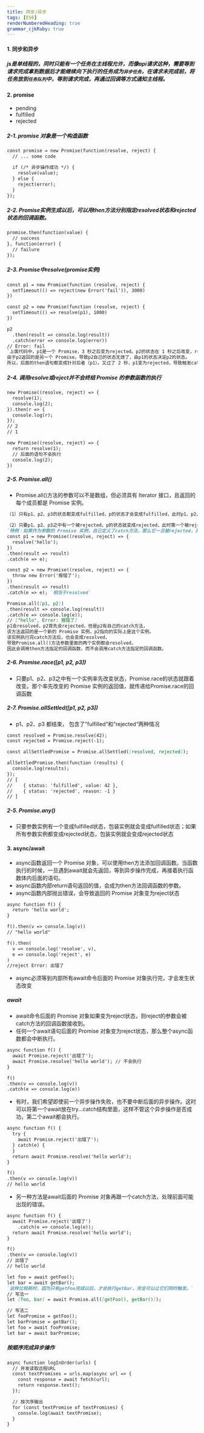 ```yaml
---
title: 同步/异步
tags: [ES6]
renderNumberedHeading: true
grammar_cjkRuby: true
---
```


#### 1. 同步和异步
##### js是单线程的，同时只能有一个任务在主线程允许，而像api请求这种，需要等到请求完成拿到数据后才能继续向下执行的任务成为`异步任务`，在请求未完成前，将任务放到`任务队列`中，等到请求完成，再通过回调等方式通知主线程。

#### 2. promise
- pending
- fulfilled
- rejected

##### 2-1. promise 对象是一个构造函数
```markdown
const promise = new Promise(function(resolve, reject) {
  // ... some code

  if (/* 异步操作成功 */) {
    resolve(value);
  } else {
    reject(error);
  }
});
```
##### 2-2. Promise实例生成以后，可以用then方法分别指定resolved状态和rejected状态的回调函数。
```markdown
promise.then(function(value) {
  // success
}, function(error) {
  // failure
});
```
##### 2-3. Promise中resolve(promise实例)
```markdown
const p1 = new Promise(function (resolve, reject) {
  setTimeout(() => reject(new Error('fail')), 3000)
})

const p2 = new Promise(function (resolve, reject) {
  setTimeout(() => resolve(p1), 1000)
})

p2
  .then(result => console.log(result))
  .catch(error => console.log(error))
// Error: fail
`上面代码中，p1是一个 Promise，3 秒之后变为rejected。p2的状态在 1 秒之后改变，resolve方法返回的是p1。
由于p2返回的是另一个 Promise，导致p2自己的状态无效了，由p1的状态决定p2的状态。
所以，后面的then语句都变成针对后者（p1）。又过了 2 秒，p1变为rejected，导致触发catch方法指定的回调函数。`
```
##### 2-4. 调用resolve或reject并不会终结 Promise 的参数函数的执行
```markdown
new Promise((resolve, reject) => {
  resolve(1);
  console.log(2);
}).then(r => {
  console.log(r);
});
// 2
// 1

new Promise((resolve, reject) => {
  return resolve(1);
  // 后面的语句不会执行
  console.log(2);
})
```
##### 2-5. Promise.all()
- Promise.all()方法的参数可以不是数组，但必须具有 Iterator 接口，且返回的每个成员都是 Promise 实例。

```markdown
（1）只有p1、p2、p3的状态都变成fulfilled，p的状态才会变成fulfilled，此时p1、p2、p3的返回值组成一个数组，传递给p的回调函数。

（2）只要p1、p2、p3之中有一个被rejected，p的状态就变成rejected，此时第一个被reject的实例的返回值，会传递给p的回调函数。
`特例：如果作为参数的 Promise 实例，自己定义了catch方法，那么它一旦被rejected，并不会触发Promise.all()的catch方法`
const p1 = new Promise((resolve, reject) => {
  resolve('hello');
})
.then(result => result)
.catch(e => e);

const p2 = new Promise((resolve, reject) => {
  throw new Error('报错了');
})
.then(result => result)
.catch(e => e); `相当于resolved`

Promise.all([p1, p2])
.then(result => console.log(result))
.catch(e => console.log(e));
// ["hello", Error: 报错了]
p1会resolved，p2首先会rejected，但是p2有自己的catch方法，
该方法返回的是一个新的 Promise 实例，p2指向的实际上是这个实例。
该实例执行完catch方法后，也会变成resolved，
导致Promise.all()方法参数里面的两个实例都会resolved，
因此会调用then方法指定的回调函数，而不会调用catch方法指定的回调函数。
```

##### 2-6. Promise.race([p1, p2, p3])
- 只要p1、p2、p3之中有一个实例率先改变状态，Promise.race的状态就跟着改变。那个率先改变的 Promise 实例的返回值，就传递给Promise.race的回调函数

##### 2-7. Promise.allSettled([p1, p2, p3])
- p1、p2、p3 都结束， 包含了”fulfilled“和”rejected“两种情况

```markdown
const resolved = Promise.resolve(42);
const rejected = Promise.reject(-1);

const allSettledPromise = Promise.allSettled([resolved, rejected]);

allSettledPromise.then(function (results) {
  console.log(results);
});
// [
//    { status: 'fulfilled', value: 42 },
//    { status: 'rejected', reason: -1 }
// ]
```

##### 2-5. Promise.any()
- 只要参数实例有一个变成fulfilled状态，包装实例就会变成fulfilled状态；如果所有参数实例都变成rejected状态，包装实例就会变成rejected状态

#### 3. async/await
- async函数返回一个 Promise 对象，可以使用then方法添加回调函数。当函数执行的时候，一旦遇到await就会先返回，等到异步操作完成，再接着执行函数体内后面的语句。
- async函数内部return语句返回的值，会成为then方法回调函数的参数。
- async函数内部抛出错误，会导致返回的 Promise 对象变为reject状态

```markdown
async function f() {
  return 'hello world';
}

f().then(v => console.log(v))
// "hello world"

f().then(
  v => console.log('resolve', v),
  e => console.log('reject', e)
)
//reject Error: 出错了
```
- async必须等到内部所有await命令后面的 Promise 对象执行完，才会发生状态改变
  
##### await
- await命令后面的 Promise 对象如果变为reject状态，则reject的参数会被catch方法的回调函数接收到。
- 任何一个await语句后面的 Promise 对象变为reject状态，那么整个async函数都会中断执行。
```markdown
async function f() {
  await Promise.reject('出错了');
  await Promise.resolve('hello world'); // 不会执行
}

f()
.then(v => console.log(v))
.catch(e => console.log(e))
```
- 有时，我们希望即使前一个异步操作失败，也不要中断后面的异步操作。这时可以将第一个await放在try...catch结构里面，这样不管这个异步操作是否成功，第二个await都会执行。
```markdown
async function f() {
  try {
    await Promise.reject('出错了');
  } catch(e) {
  }
  return await Promise.resolve('hello world');
}

f()
.then(v => console.log(v))
// hello world
```
- 另一种方法是await后面的 Promise 对象再跟一个catch方法，处理前面可能出现的错误。
```markdown
async function f() {
  await Promise.reject('出错了')
    .catch(e => console.log(e));
  return await Promise.resolve('hello world');
}

f()
.then(v => console.log(v))
// 出错了
// hello world
```

```markdown
let foo = await getFoo();
let bar = await getBar();
`这样比较耗时，因为只有getFoo完成以后，才会执行getBar，完全可以让它们同时触发。`
// 写法一
let [foo, bar] = await Promise.all([getFoo(), getBar()]);

// 写法二
let fooPromise = getFoo();
let barPromise = getBar();
let foo = await fooPromise;
let bar = await barPromise;
```


##### 按顺序完成异步操作
```markdown
async function logInOrder(urls) {
  // 并发读取远程URL
  const textPromises = urls.map(async url => {
    const response = await fetch(url);
    return response.text();
  });

  // 按次序输出
  for (const textPromise of textPromises) {
    console.log(await textPromise);
  }
}
```


